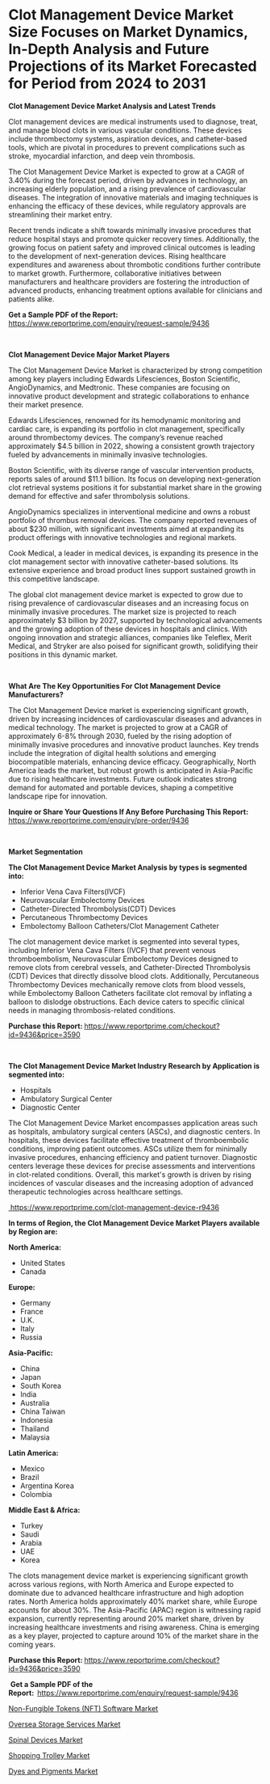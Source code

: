 <p><h1>Clot Management Device Market Size Focuses on Market Dynamics, In-Depth Analysis and Future Projections of its Market Forecasted for Period from 2024 to 2031</h1></p><p><strong>Clot Management Device Market Analysis and Latest Trends</strong></p>
<p><p>Clot management devices are medical instruments used to diagnose, treat, and manage blood clots in various vascular conditions. These devices include thrombectomy systems, aspiration devices, and catheter-based tools, which are pivotal in procedures to prevent complications such as stroke, myocardial infarction, and deep vein thrombosis. </p><p>The Clot Management Device Market is expected to grow at a CAGR of 3.40% during the forecast period, driven by advances in technology, an increasing elderly population, and a rising prevalence of cardiovascular diseases. The integration of innovative materials and imaging techniques is enhancing the efficacy of these devices, while regulatory approvals are streamlining their market entry. </p><p>Recent trends indicate a shift towards minimally invasive procedures that reduce hospital stays and promote quicker recovery times. Additionally, the growing focus on patient safety and improved clinical outcomes is leading to the development of next-generation devices. Rising healthcare expenditures and awareness about thrombotic conditions further contribute to market growth. Furthermore, collaborative initiatives between manufacturers and healthcare providers are fostering the introduction of advanced products, enhancing treatment options available for clinicians and patients alike.</p></p>
<p><strong>Get a Sample PDF of the Report:&nbsp;</strong> <a href="https://www.reportprime.com/enquiry/request-sample/9436?utm_campaign=1117&utm_medium=2&utm_source=Github&utm_content=ia&utm_term=28112024&utm_id=clot-management-device">https://www.reportprime.com/enquiry/request-sample/9436</a></p>
<p>&nbsp;</p>
<p><strong>Clot Management Device Major Market Players</strong></p>
<p><p>The Clot Management Device Market is characterized by strong competition among key players including Edwards Lifesciences, Boston Scientific, AngioDynamics, and Medtronic. These companies are focusing on innovative product development and strategic collaborations to enhance their market presence.</p><p>Edwards Lifesciences, renowned for its hemodynamic monitoring and cardiac care, is expanding its portfolio in clot management, specifically around thrombectomy devices. The company’s revenue reached approximately $4.5 billion in 2022, showing a consistent growth trajectory fueled by advancements in minimally invasive technologies.</p><p>Boston Scientific, with its diverse range of vascular intervention products, reports sales of around $11.1 billion. Its focus on developing next-generation clot retrieval systems positions it for substantial market share in the growing demand for effective and safer thrombolysis solutions.</p><p>AngioDynamics specializes in interventional medicine and owns a robust portfolio of thrombus removal devices. The company reported revenues of about $230 million, with significant investments aimed at expanding its product offerings with innovative technologies and regional markets.</p><p>Cook Medical, a leader in medical devices, is expanding its presence in the clot management sector with innovative catheter-based solutions. Its extensive experience and broad product lines support sustained growth in this competitive landscape.</p><p>The global clot management device market is expected to grow due to rising prevalence of cardiovascular diseases and an increasing focus on minimally invasive procedures. The market size is projected to reach approximately $3 billion by 2027, supported by technological advancements and the growing adoption of these devices in hospitals and clinics. With ongoing innovation and strategic alliances, companies like Teleflex, Merit Medical, and Stryker are also poised for significant growth, solidifying their positions in this dynamic market.</p></p>
<p>&nbsp;</p>
<p><strong>What Are The Key Opportunities For Clot Management Device Manufacturers?</strong></p>
<p><p>The Clot Management Device market is experiencing significant growth, driven by increasing incidences of cardiovascular diseases and advances in medical technology. The market is projected to grow at a CAGR of approximately 6-8% through 2030, fueled by the rising adoption of minimally invasive procedures and innovative product launches. Key trends include the integration of digital health solutions and emerging biocompatible materials, enhancing device efficacy. Geographically, North America leads the market, but robust growth is anticipated in Asia-Pacific due to rising healthcare investments. Future outlook indicates strong demand for automated and portable devices, shaping a competitive landscape ripe for innovation.</p></p>
<p><strong>Inquire or Share Your Questions If Any Before Purchasing This Report:</strong> <a href="https://www.reportprime.com/enquiry/pre-order/9436?utm_campaign=1117&utm_medium=2&utm_source=Github&utm_content=ia&utm_term=28112024&utm_id=clot-management-device">https://www.reportprime.com/enquiry/pre-order/9436</a></p>
<p>&nbsp;</p>
<p><strong>Market Segmentation</strong></p>
<p><strong>The Clot Management Device Market Analysis by types is segmented into:</strong></p>
<p><ul><li>Inferior Vena Cava Filters(IVCF)</li><li>Neurovascular Embolectomy Devices</li><li>Catheter-Directed Thrombolysis(CDT) Devices</li><li>Percutaneous Thrombectomy Devices</li><li>Embolectomy Balloon Catheters/Clot Management Catheter</li></ul></p>
<p><p>The clot management device market is segmented into several types, including Inferior Vena Cava Filters (IVCF) that prevent venous thromboembolism, Neurovascular Embolectomy Devices designed to remove clots from cerebral vessels, and Catheter-Directed Thrombolysis (CDT) Devices that directly dissolve blood clots. Additionally, Percutaneous Thrombectomy Devices mechanically remove clots from blood vessels, while Embolectomy Balloon Catheters facilitate clot removal by inflating a balloon to dislodge obstructions. Each device caters to specific clinical needs in managing thrombosis-related conditions.</p></p>
<p><strong>Purchase this Report:&nbsp;</strong><a href="https://www.reportprime.com/checkout?id=9436&price=3590&utm_campaign=1117&utm_medium=2&utm_source=Github&utm_content=ia&utm_term=28112024&utm_id=clot-management-device">https://www.reportprime.com/checkout?id=9436&price=3590</a></p>
<p>&nbsp;</p>
<p><strong>The Clot Management Device Market Industry Research by Application is segmented into:</strong></p>
<p><ul><li>Hospitals</li><li>Ambulatory Surgical Center</li><li>Diagnostic Center</li></ul></p>
<p><p>The Clot Management Device Market encompasses application areas such as hospitals, ambulatory surgical centers (ASCs), and diagnostic centers. In hospitals, these devices facilitate effective treatment of thromboembolic conditions, improving patient outcomes. ASCs utilize them for minimally invasive procedures, enhancing efficiency and patient turnover. Diagnostic centers leverage these devices for precise assessments and interventions in clot-related conditions. Overall, this market's growth is driven by rising incidences of vascular diseases and the increasing adoption of advanced therapeutic technologies across healthcare settings.</p></p>
<p><a href="https://www.reportprime.com/clot-management-device-r9436?utm_campaign=1117&utm_medium=2&utm_source=Github&utm_content=ia&utm_term=28112024&utm_id=clot-management-device">&nbsp;https://www.reportprime.com/clot-management-device-r9436</a></p>
<p><strong>In terms of Region, the Clot Management Device Market Players available by Region are:</strong></p>
<p>
    <p> <strong> North America: </strong>
        <ul>
            <li>United States</li>
            <li>Canada</li>
        </ul>
        </p> 
    <p> <strong> Europe: </strong>
        <ul>
            <li>Germany</li>
            <li>France</li>
            <li>U.K.</li>
            <li>Italy</li>
            <li>Russia</li>
        </ul>
        </p> 
    <p> <strong> Asia-Pacific: </strong>
        <ul>
            <li>China</li>
            <li>Japan</li>
            <li>South Korea</li>
            <li>India</li>
            <li>Australia</li>
            <li>China Taiwan</li>
            <li>Indonesia</li>
            <li>Thailand</li>
            <li>Malaysia</li>
        </ul>
        </p> 
    <p> <strong> Latin America: </strong>
        <ul>
            <li>Mexico</li>
            <li>Brazil</li>
            <li>Argentina Korea</li>
            <li>Colombia</li>
        </ul>
        </p> 
    <p> <strong> Middle East & Africa: </strong>
        <ul>
            <li>Turkey</li>
            <li>Saudi</li>
            <li>Arabia</li>
            <li>UAE</li>
            <li>Korea</li>
        </ul>
    </p>
    </p>
<p><p>The clots management device market is experiencing significant growth across various regions, with North America and Europe expected to dominate due to advanced healthcare infrastructure and high adoption rates. North America holds approximately 40% market share, while Europe accounts for about 30%. The Asia-Pacific (APAC) region is witnessing rapid expansion, currently representing around 20% market share, driven by increasing healthcare investments and rising awareness. China is emerging as a key player, projected to capture around 10% of the market share in the coming years.</p></p>
<p><strong>Purchase this Report: </strong><a href="https://www.reportprime.com/checkout?id=9436&price=3590&utm_campaign=1117&utm_medium=2&utm_source=Github&utm_content=ia&utm_term=28112024&utm_id=clot-management-device">https://www.reportprime.com/checkout?id=9436&price=3590</a></p>
<p>&nbsp;<strong>Get a Sample PDF of the Report:&nbsp;&nbsp;</strong><a href="https://www.reportprime.com/enquiry/request-sample/9436?utm_campaign=1117&utm_medium=2&utm_source=Github&utm_content=ia&utm_term=28112024&utm_id=clot-management-device">https://www.reportprime.com/enquiry/request-sample/9436</a></p>
<p><strong></strong></p>
<p><p><a href="https://issuu.com/reportprime-2/docs/non-fungible-tokens-nft-software-ma_ad9b0e8fc6ebc0?utm_campaign=1117&utm_medium=2&utm_source=Github&utm_content=ia&utm_term=28112024&utm_id=clot-management-device">Non-Fungible Tokens (NFT) Software Market</a></p><p><a href="https://issuu.com/reportprime-2/docs/oversea-storage-services-market-siz_352985c63e64f8?utm_campaign=1117&utm_medium=2&utm_source=Github&utm_content=ia&utm_term=28112024&utm_id=clot-management-device">Oversea Storage Services Market</a></p><p><a href="https://www.linkedin.com/pulse/thorough-examination-global-spinal-devices-market-size-u1tze?utm_campaign=1117&utm_medium=2&utm_source=Github&utm_content=ia&utm_term=28112024&utm_id=clot-management-device">Spinal Devices Market</a></p><p><a href="https://www.linkedin.com/pulse/top-trends-transforming-shopping-trolley-market-2024-2031-blazew-fsvrc?utm_campaign=1117&utm_medium=2&utm_source=Github&utm_content=ia&utm_term=28112024&utm_id=clot-management-device">Shopping Trolley Market</a></p><p><a href="https://www.linkedin.com/pulse/global-dyes-pigments-market-trends-analysis-future-growth-hfide?utm_campaign=1117&utm_medium=2&utm_source=Github&utm_content=ia&utm_term=28112024&utm_id=clot-management-device">Dyes and Pigments Market</a></p></p>